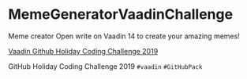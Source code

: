 # MemeGeneratorVaadinChallenge

Meme creator Open write on Vaadin 14 to create your amazing memes!

[Vaadin Github Holiday Coding Challenge 2019](https://vaadin.com/blog/github-holiday-coding-challenge-2019)

GitHub Holiday Coding Challenge 2019 `#vaadin` `#GitHubPack`
